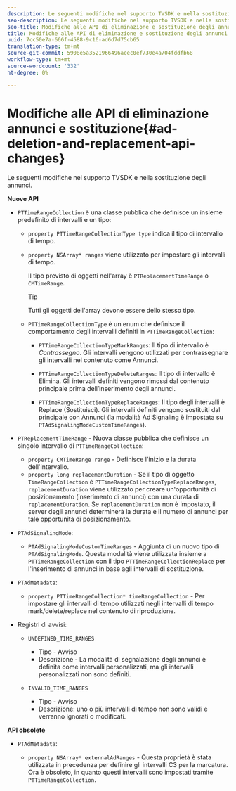 ```yaml
---
description: Le seguenti modifiche nel supporto TVSDK e nella sostituzione degli annunci.
seo-description: Le seguenti modifiche nel supporto TVSDK e nella sostituzione degli annunci.
seo-title: Modifiche alle API di eliminazione e sostituzione degli annunci
title: Modifiche alle API di eliminazione e sostituzione degli annunci
uuid: 7cc50e7a-666f-4588-9c16-ad6d7d75cb65
translation-type: tm+mt
source-git-commit: 5908e5a3521966496aeec0ef730e4a704fddfb68
workflow-type: tm+mt
source-wordcount: '332'
ht-degree: 0%

---
```



# Modifiche alle API di eliminazione annunci e sostituzione{#ad-deletion-and-replacement-api-changes}

Le seguenti modifiche nel supporto TVSDK e nella sostituzione degli annunci.

**Nuove API**

* `PTTimeRangeCollection` è una classe pubblica che definisce un insieme predefinito di intervalli e un tipo:

   * `property PTTimeRangeCollectionType type` indica il tipo di intervallo di tempo.
   * `property NSArray* ranges` viene utilizzato per impostare gli intervalli di tempo.

      Il tipo previsto di oggetti nell&#39;array è `PTReplacementTimeRange` o `CMTimeRange`.

      >[!TIP]
      >
      >Tutti gli oggetti dell&#39;array devono essere dello stesso tipo.

   * `PTTimeRangeCollectionType` è un enum che definisce il comportamento degli intervalli definiti in  `PTTimeRangeCollection`:

      * `PTTimeRangeCollectionTypeMarkRanges`: Il tipo di intervallo è  *Contrassegno*. Gli intervalli vengono utilizzati per contrassegnare gli intervalli nel contenuto come Annunci.

      * `PTTimeRangeCollectionTypeDeleteRanges`: Il tipo di intervallo è Elimina. Gli intervalli definiti vengono rimossi dal contenuto principale prima dell’inserimento degli annunci.
      * `PTTimeRangeCollectionTypeReplaceRanges`: Il tipo degli intervalli è Replace (Sostituisci). Gli intervalli definiti vengono sostituiti dal principale con Annunci (la modalità Ad Signaling è impostata su `PTAdSignalingModeCustomTimeRanges`).

* `PTReplacementTimeRange` - Nuova classe pubblica che definisce un singolo intervallo di  `PTTimeRangeCollection`:

   * `property CMTimeRange range` - Definisce l&#39;inizio e la durata dell&#39;intervallo.
   * `property long replacementDuration` - Se il tipo di oggetto  `TimeRangeCollection` è  `PTTimeRangeCollectionTypeReplaceRanges`,  `replacementDuration` viene utilizzato per creare un&#39;opportunità di posizionamento (inserimento di annunci) con una durata di  `replacementDuration`. Se `replacementDuration` non è impostato, il server degli annunci determinerà la durata e il numero di annunci per tale opportunità di posizionamento.

* `PTAdSignalingMode`:

   * `PTAdSignalingModeCustomTimeRanges` - Aggiunta di un nuovo tipo di  `PTAdSignalingMode`. Questa modalità viene utilizzata insieme a `PTTimeRangeCollection` con il tipo `PTTimeRangeCollectionReplace` per l&#39;inserimento di annunci in base agli intervalli di sostituzione.

* `PTAdMetadata`:

   * `property PTTimeRangeCollection* timeRangeCollection` - Per impostare gli intervalli di tempo utilizzati negli intervalli di tempo mark/delete/replace nel contenuto di riproduzione.

* Registri di avvisi:

   * `UNDEFINED_TIME_RANGES`

      * Tipo - Avviso
      * Descrizione - La modalità di segnalazione degli annunci è definita come intervalli personalizzati, ma gli intervalli personalizzati non sono definiti.
   * `INVALID_TIME_RANGES`

      * Tipo - Avviso
      * Descrizione: uno o più intervalli di tempo non sono validi e verranno ignorati o modificati.


**API obsolete**

* `PTAdMetadata`:

   * `property NSArray* externalAdRanges` - Questa proprietà è stata utilizzata in precedenza per definire gli intervalli C3 per la marcatura. Ora è obsoleto, in quanto questi intervalli sono impostati tramite `PTTimeRangeCollection`.

